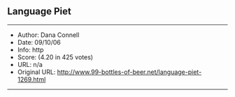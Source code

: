 
## Language Piet ##
---
- Author: Dana Connell
- Date: 09/10/06
- Info: http
- Score:  (4.20 in 425 votes)
- URL: n/a
- Original URL: http://www.99-bottles-of-beer.net/language-piet-1269.html
---

``````